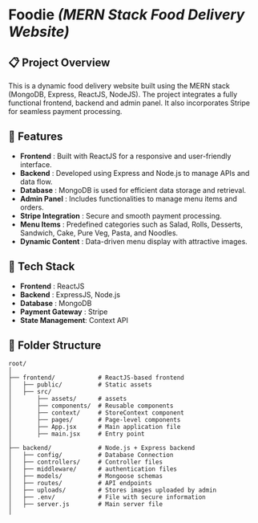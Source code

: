 # Foodie *(MERN Stack Food Delivery Website)*

## 📋 Project Overview
This is a dynamic food delivery website built using the MERN stack (MongoDB, Express, ReactJS, NodeJS). The project integrates a fully functional frontend, backend and admin panel. It also incorporates Stripe for seamless payment processing.

## 🌟 Features
- **Frontend** : Built with ReactJS for a responsive and user-friendly interface.
- **Backend** : Developed using Express and Node.js to manage APIs and data flow.
- **Database** : MongoDB is used for efficient data storage and retrieval.
- **Admin Panel** : Includes functionalities to manage menu items and orders.
- **Stripe Integration** : Secure and smooth payment processing.
- **Menu Items** : Predefined categories such as Salad, Rolls, Desserts, Sandwich, Cake, Pure Veg, Pasta, and Noodles.
- **Dynamic Content** : Data-driven menu display with attractive images.

## 🚀 Tech Stack
- **Frontend** : ReactJS
- **Backend** : ExpressJS, Node.js
- **Database** : MongoDB
- **Payment Gateway** : Stripe
- **State Management**: Context API

## 📂 Folder Structure
```plaintext
root/
│
├── frontend/            # ReactJS-based frontend
│   ├── public/          # Static assets
│   ├── src/
│       ├── assets/      # assets
│       ├── components/  # Reusable components
│       ├── context/     # StoreContext component
│       ├── pages/       # Page-level components
│       ├── App.jsx      # Main application file
│       ├── main.jsx     # Entry point
│
├── backend/             # Node.js + Express backend
│   ├── config/          # Database Connection
│   ├── controllers/     # Controller files
│   ├── middleware/      # authentication files
│   ├── models/          # Mongoose schemas
│   ├── routes/          # API endpoints
│   ├── uploads/         # Stores images uploaded by admin
│   ├── .env/            # File with secure information
│   ├── server.js        # Main server file
│

